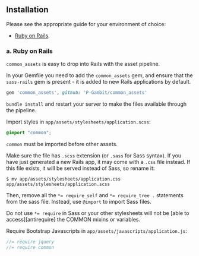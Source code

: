 ## Installation

Please see the appropriate guide for your environment of choice:

* [Ruby on Rails](#a-ruby-on-rails).

### a. Ruby on Rails

`common_assets` is easy to drop into Rails with the asset pipeline.

In your Gemfile you need to add the `common_assets` gem, and ensure that the `sass-rails` gem is present - it is added to new Rails applications by default.

```ruby
gem 'common_assets', github: 'P-Gambit/common_assets'
```

`bundle install` and restart your server to make the files available through the pipeline.

Import styles in `app/assets/stylesheets/application.scss`:

```scss
@import "common";
```

`common` must be imported before other assets.

Make sure the file has `.scss` extension (or `.sass` for Sass syntax). If you have just generated a new Rails app,
it may come with a `.css` file instead. If this file exists, it will be served instead of Sass, so rename it:

```console
$ mv app/assets/stylesheets/application.css app/assets/stylesheets/application.scss
```

Then, remove all the `*= require_self` and `*= require_tree .` statements from the sass file. Instead, use `@import` to import Sass files.

Do not use `*= require` in Sass or your other stylesheets will not be [able to access][antirequire] the COMMON mixins or variables.


Require Bootstrap Javascripts in `app/assets/javascripts/application.js`:

```js
//= require jquery
//= require common
```
